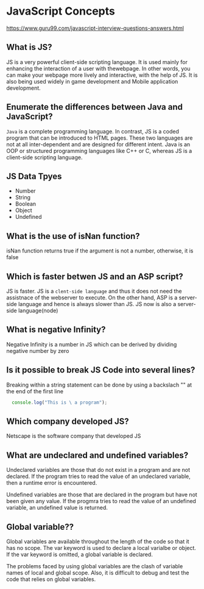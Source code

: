 # JavaScript Concepts
https://www.guru99.com/javascript-interview-questions-answers.html
## What is JS?
JS is a very powerful client-side scripting language. It is used mainly for enhancing the interaction of a user with thewebpage. In other words, you can make your webpage more lively and interactive, with the help of JS. It is also being used widely in game development and Mobile application development.

## Enumerate the differences between Java and JavaScript?
`Java` is a complete programming language. In contrast, JS is a coded program that can be introduced to HTML pages. These two languages are not at all inter-dependent and are designed for different intent. Java is an OOP or structured programming languages like C++ or C, whereas JS is a client-side scripting language.

## JS Data Tpyes
* Number
* String
* Boolean
* Object
* Undefined

## What is the use of isNan function?
isNan function returns true if the argument is not a number, otherwise, it is false

## Which is faster betwen JS and an ASP script?
JS is faster. JS is a `clent-side language` and thus it does not need the assistnace of the webserver to execute. On the other hand, ASP is a server-side language and hence is always slower than JS. JS now is also a server-side language(node)

## What is negative Infinity?
Negative Infinity is a number in JS which can be derived by dividing negative number by zero

## Is it possible to break JS Code into several lines?
Breaking within a string statement can be done by using a backslach "\" at the end of the first line
```js
  console.log("This is \ a program");
```

## Which company developed JS?
Netscape is the software company that developed JS

## What are undeclared and undefined variables?
Undeclared variables are those that do not exist in a program and are not declared. If the program tries to read the value of an undeclared variable, then a runtime error is encountered.

Undefined variables are those that are declared in the program but have not been given any value. If the progmra tries to read the value of an undefined variable, an undefined value is returned.

## Global variable??
Global variables are available throughout the length of the code so that it has no scope. The var keyword is used to declare a local varialbe or object. If the var keyword is omitted, a global variable is declared.

The problems faced by using global variables are the clash of variable names of local and global scope. Also, it is difficult to debug and test the code that relies on global variables.